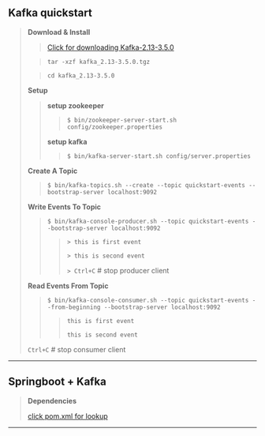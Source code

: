 ## Kafka quickstart

> **Download & Install**
> > [Click for downloading Kafka-2.13-3.5.0](https://dlcdn.apache.org/kafka/3.5.0/kafka_2.13-3.5.0.tgz)
>
> > `tar -xzf kafka_2.13-3.5.0.tgz`
>
> > `cd kafka_2.13-3.5.0`
>
> **Setup**
> > **setup zookeeper**
> >> `$ bin/zookeeper-server-start.sh config/zookeeper.properties`
> >
> > **setup kafka**
> >> `$ bin/kafka-server-start.sh config/server.properties`
>
> **Create A Topic**
> > `$ bin/kafka-topics.sh --create --topic quickstart-events --bootstrap-server localhost:9092`
>
> **Write Events To Topic**
> > `$ bin/kafka-console-producer.sh --topic quickstart-events --bootstrap-server localhost:9092`
> >> `> this is first event`
> >>
> >> `> this is second event`
> >>
> >> `> Ctrl+C` # stop producer client
>
> **Read Events From Topic**
> > `$ bin/kafka-console-consumer.sh --topic quickstart-events --from-beginning --bootstrap-server localhost:9092`
> >> `this is first event`
> >>
> >> `this is second event`
> >
> `Ctrl+C` # stop consumer client
---

## Springboot + Kafka

> **Dependencies**
>
> [click pom.xml for lookup](pom.xml)
---